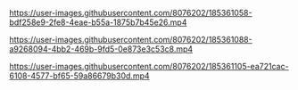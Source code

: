 https://user-images.githubusercontent.com/8076202/185361058-bdf258e9-2fe8-4eae-b55a-1875b7b45e26.mp4

https://user-images.githubusercontent.com/8076202/185361088-a9268094-4bb2-469b-9fd5-0e873e3c53c8.mp4

https://user-images.githubusercontent.com/8076202/185361105-ea721cac-6108-4577-bf65-59a86679b30d.mp4
